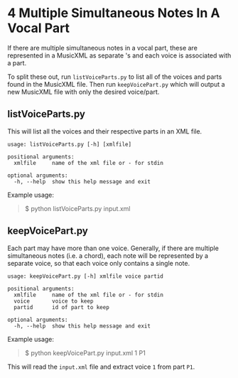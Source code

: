 # 4 Multiple Simultaneous Notes In A Vocal Part

If there are multiple simultaneous notes in a vocal part, these are
represented in a MusicXML as separate <voice>'s and each voice is associated
with a part.

To split these out, run ```listVoiceParts.py``` to list all of the voices
and parts found in the MusicXML file. Then run ```keepVoicePart.py```
which will output a new MusicXML file with only the desired voice/part.

## listVoiceParts.py

This will list all the voices and their respective parts in an XML file.

```
usage: listVoiceParts.py [-h] [xmlfile]

positional arguments:
  xmlfile     name of the xml file or - for stdin

optional arguments:
  -h, --help  show this help message and exit
```

Example usage:

> $ python listVoiceParts.py input.xml


## keepVoicePart.py

Each part may have more than one voice. Generally, if there are multiple
simultaneous notes (i.e. a chord), each note will be represented by a
separate voice, so that each voice only contains a single note.

```
usage: keepVoicePart.py [-h] xmlfile voice partid

positional arguments:
  xmlfile     name of the xml file or - for stdin
  voice       voice to keep
  partid      id of part to keep

optional arguments:
  -h, --help  show this help message and exit
```

Example usage:

> $ python keepVoicePart.py input.xml 1 P1

This will read the `input.xml` file and extract voice `1` from part `P1`.

